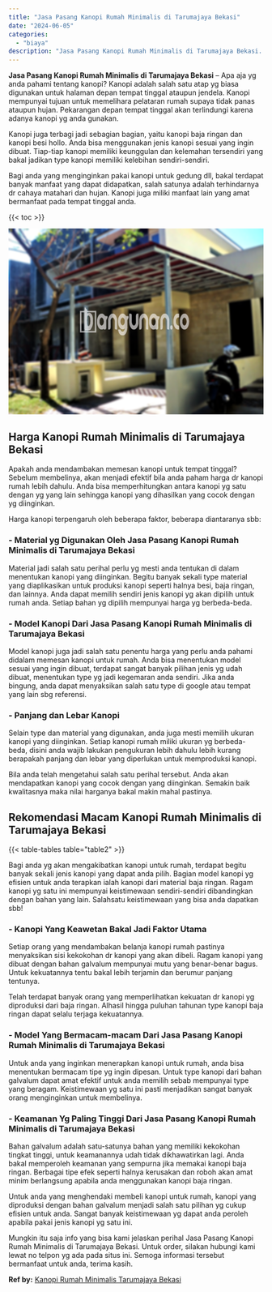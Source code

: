 ```yaml
---
title: "Jasa Pasang Kanopi Rumah Minimalis di Tarumajaya Bekasi"
date: "2024-06-05"
categories: 
  - "biaya"
description: "Jasa Pasang Kanopi Rumah Minimalis di Tarumajaya Bekasi. Mungkin itu saja info yang bisa kami jelaskan perihal Jasa Pasang Kanopi Rumah Minimalis di Tarumaja..."
---
```


**Jasa Pasang Kanopi Rumah Minimalis di Tarumajaya Bekasi** – Apa aja yg anda pahami tentang kanopi? Kanopi adalah salah satu atap yg biasa digunakan untuk halaman depan tempat tinggal ataupun jendela. Kanopi mempunyai tujuan untuk memelihara pelataran rumah supaya tidak panas ataupun hujan. Pekarangan depan tempat tinggal akan terlindungi karena adanya kanopi yg anda gunakan.

Kanopi juga terbagi jadi sebagian bagian, yaitu kanopi baja ringan dan kanopi besi hollo. Anda bisa menggunakan jenis kanopi sesuai yang ingin dibuat. Tiap-tiap kanopi memiliki keunggulan dan kelemahan tersendiri yang bakal jadikan type kanopi memiliki kelebihan sendiri-sendiri.

Bagi anda yang menginginkan pakai kanopi untuk gedung dll, bakal terdapat banyak manfaat yang dapat didapatkan, salah satunya adalah terhindarnya dr cahaya matahari dan hujan. Kanopi juga miliki manfaat lain yang amat bermanfaat pada tempat tinggal anda.

{{< toc >}}

![Jasa Pasang Kanopi Rumah Minimalis di Tarumajaya Bekasi](/images/harga-kanopi-minimalis-11.png)

## Harga Kanopi Rumah Minimalis di Tarumajaya Bekasi

Apakah anda mendambakan memesan kanopi untuk tempat tinggal? Sebelum membelinya, akan menjadi efektif bila anda paham harga dr kanopi rumah lebih dahulu. Anda bisa memperhitungkan antara kanopi yg satu dengan yg yang lain sehingga kanopi yang dihasilkan yang cocok dengan yg diinginkan.

Harga kanopi terpengaruh oleh beberapa faktor, beberapa diantaranya sbb:

### \- Material yg Digunakan Oleh Jasa Pasang Kanopi Rumah Minimalis di Tarumajaya Bekasi

Material jadi salah satu perihal perlu yg mesti anda tentukan di dalam menentukan kanopi yang diinginkan. Begitu banyak sekali type material yang diaplikasikan untuk produksi kanopi seperti halnya besi, baja ringan, dan lainnya. Anda dapat memilih sendiri jenis kanopi yg akan dipilih untuk rumah anda. Setiap bahan yg dipilih mempunyai harga yg berbeda-beda.

### \- Model Kanopi Dari Jasa Pasang Kanopi Rumah Minimalis di Tarumajaya Bekasi

Model kanopi juga jadi salah satu penentu harga yang perlu anda pahami didalam memesan kanopi untuk rumah. Anda bisa menentukan model sesuai yang ingin dibuat, terdapat sangat banyak pilihan jenis yg udah dibuat, menentukan type yg jadi kegemaran anda sendiri. Jika anda bingung, anda dapat menyaksikan salah satu type di google atau tempat yang lain sbg referensi.

### \- Panjang dan Lebar Kanopi

Selain type dan material yang digunakan, anda juga mesti memilih ukuran kanopi yang diinginkan. Setiap kanopi rumah miliki ukuran yg berbeda-beda, disini anda wajib lakukan pengukuran lebih dahulu lebih kurang berapakah panjang dan lebar yang diperlukan untuk memproduksi kanopi.

Bila anda telah mengetahui salah satu perihal tersebut. Anda akan mendapatkan kanopi yang cocok dengan yang diinginkan. Semakin baik kwalitasnya maka nilai harganya bakal makin mahal pastinya.

## Rekomendasi Macam Kanopi Rumah Minimalis di Tarumajaya Bekasi

{{< table-tables table="table2" >}}

Bagi anda yg akan mengakibatkan kanopi untuk rumah, terdapat begitu banyak sekali jenis kanopi yang dapat anda pilih. Bagian model kanopi yg efisien untuk anda terapkan ialah kanopi dari material baja ringan. Ragam kanopi yg satu ini mempunyai keistimewaan sendiri-sendiri dibandingkan dengan bahan yang lain. Salahsatu keistimewaan yang bisa anda dapatkan sbb!

### \- Kanopi Yang Keawetan Bakal Jadi Faktor Utama

Setiap orang yang mendambakan belanja kanopi rumah pastinya menyaksikan sisi kekokohan dr kanopi yang akan dibeli. Ragam kanopi yang dibuat dengan bahan galvalum mempunyai mutu yang benar-benar bagus. Untuk kekuatannya tentu bakal lebih terjamin dan berumur panjang tentunya.

Telah terdapat banyak orang yang memperlihatkan kekuatan dr kanopi yg diproduksi dari baja ringan. Alhasil hingga puluhan tahunan type kanopi baja ringan dapat selalu terjaga kekuatannya.

### \- Model Yang Bermacam-macam Dari Jasa Pasang Kanopi Rumah Minimalis di Tarumajaya Bekasi

Untuk anda yang inginkan menerapkan kanopi untuk rumah, anda bisa menentukan bermacam tipe yg ingin dipesan. Untuk type kanopi dari bahan galvalum dapat amat efektif untuk anda memilih sebab mempunyai type yang beragam. Keistimewaan yg satu ini pasti menjadikan sangat banyak orang menginginkan untuk membelinya.

### \- Keamanan Yg Paling Tinggi Dari Jasa Pasang Kanopi Rumah Minimalis di Tarumajaya Bekasi

Bahan galvalum adalah satu-satunya bahan yang memiliki kekokohan tingkat tinggi, untuk keamanannya udah tidak dikhawatirkan lagi. Anda bakal memperoleh keamanan yang sempurna jika memakai kanopi baja ringan. Berbagai tipe efek seperti halnya kerusakan dan roboh akan amat minim berlangsung apabila anda menggunakan kanopi baja ringan.

Untuk anda yang menghendaki membeli kanopi untuk rumah, kanopi yang diproduksi dengan bahan galvalum menjadi salah satu pilihan yg cukup efisien untuk anda. Sangat banyak keistimewaan yg dapat anda peroleh apabila pakai jenis kanopi yg satu ini.

Mungkin itu saja info yang bisa kami jelaskan perihal Jasa Pasang Kanopi Rumah Minimalis di Tarumajaya Bekasi. Untuk order, silakan hubungi kami lewat no telpon yg ada pada situs ini. Semoga informasi tersebut bermanfaat untuk anda, terima kasih.

**Ref by:**  [Kanopi Rumah Minimalis Tarumajaya Bekasi](https://id.wikipedia.org/wiki/Kanopi)
